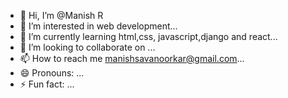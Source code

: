 - 👋 Hi, I’m @Manish R
- 👀 I’m interested in web development...
- 🌱 I’m currently learning html,css, javascript,django and react...
- 💞️ I’m looking to collaborate on ...
- 📫 How to reach me manishsavanoorkar@gmail.com...
- 😄 Pronouns: ...
- ⚡ Fun fact: ...

<!---
teatritmanishrama/teatritmanishrama is a ✨ special ✨ repository because its `README.md` (this file) appears on your GitHub profile.
You can click the Preview link to take a look at your changes.
--->
